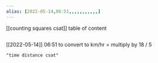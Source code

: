 ```yaml
---
alias: [2022-05-14,06:51,,,,,,,,,,,]
---
```

[[counting squares csat]]
table of content
```toc
```

[[2022-05-14]] 06:51
to convert to km/hr = multiply by 18 / 5
```query
"time distance csat"
```